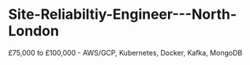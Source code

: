# Site-Reliabiltiy-Engineer---North-London
£75,000 to £100,000 - AWS/GCP, Kubernetes, Docker, Kafka, MongoDB
